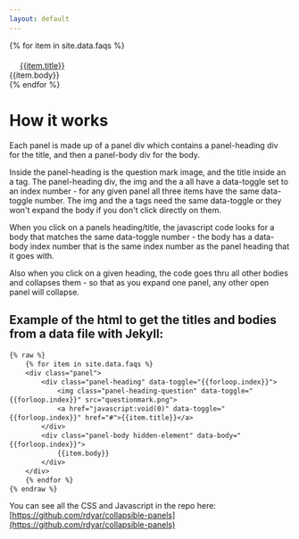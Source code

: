 ```yaml
---
layout: default
---
```



{% for item in site.data.faqs %}
<div class="panel">
<div class="panel-heading" data-toggle="{{forloop.index}}"> 	
<img class="panel-heading-question" data-toggle="{{forloop.index}}" src="questionmark.png"><a data-toggle="{{forloop.index}}" href="javascript:void(0)">{{item.title}}</a>
</div>
<div class="panel-body hidden-element" data-body="{{forloop.index}}"> 
{{item.body}} 
</div>
</div>
{% endfor %}

# How it works

Each panel is made up of a panel div which contains a panel-heading div for the title, and then a panel-body div for the body.

Inside the panel-heading is the question mark image, and the title inside an a tag. The panel-heading div, the img and the a all have a data-toggle set to an index number - for any given panel all three items have the same data-toggle number. The img and the a tags need the same data-toggle or they won't expand the body if you don't click directly on them.

When you click on a panels heading/title, the javascript code looks for a body that matches the same data-toggle number - the body has a data-body index number that is the same index number as the panel heading that it goes with. 

Also when you click on a given heading, the code goes thru all other bodies and collapses them - so that as you expand one panel, any other open panel will collapse.

## Example of the html to get the titles and bodies from a data file with Jekyll:
```
{% raw %}
	{% for item in site.data.faqs %}
	<div class="panel">
		<div class="panel-heading" data-toggle="{{forloop.index}}"> 	
			<img class="panel-heading-question" data-toggle="{{forloop.index}}" src="questionmark.png">  
			<a href="javascript:void(0)" data-toggle="{{forloop.index}}" href="#">{{item.title}}</a>
		</div>
		<div class="panel-body hidden-element" data-body="{{forloop.index}}"> 
			{{item.body}} 
		</div>
	</div>
	{% endfor %}
{% endraw %}
```

You can see all the CSS and Javascript in the repo here: [https://github.com/rdyar/collapsible-panels](https://github.com/rdyar/collapsible-panels)

